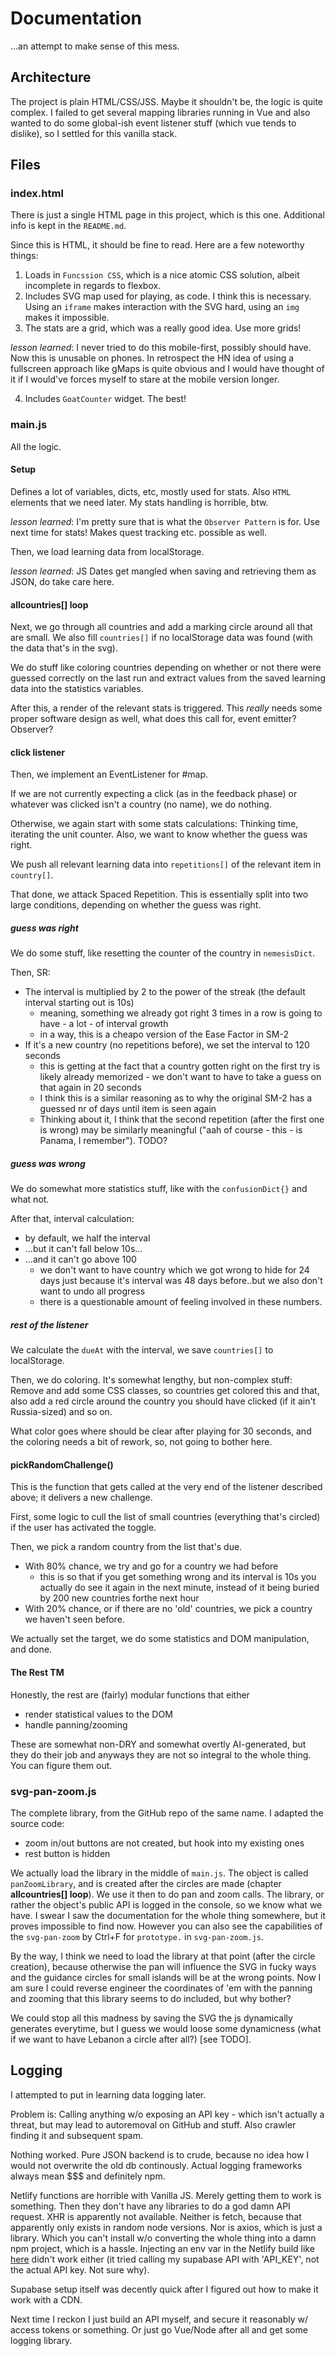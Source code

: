 # Documentation

...an attempt to make sense of this mess.

## Architecture

The project is plain HTML/CSS/JSS. Maybe it shouldn't be, the logic is quite complex. I failed to get several mapping libraries running in Vue and also wanted to do some global-ish event listener stuff (which vue tends to dislike), so I settled for this vanilla stack.

## Files

### index.html

There is just a single HTML page in this project, which is this one. Additional info is kept in the `README.md`.

Since this is HTML, it should be fine to read. Here are a few noteworthy things:

1. Loads in `Funcssion CSS`, which is a nice atomic CSS solution, albeit incomplete in regards to flexbox.
2. Includes SVG map used for playing, as code. I think this is necessary. Using an `iframe` makes interaction with the SVG hard, using an `img` makes it impossible.
3. The stats are a grid, which was a really good idea. Use more grids!  

*lesson learned*: I never tried to do this mobile-first, possibly should have. Now this is unusable on phones. In retrospect the HN idea of using a fullscreen approach like gMaps is quite obvious and I would have thought of it if I would've forces myself to stare at the mobile version longer.

4. Includes `GoatCounter` widget. The best!


### main.js

All the logic.

#### Setup

Defines a lot of variables, dicts, etc, mostly used for stats. Also `HTML` elements that we need later. My stats handling is horrible, btw.

*lesson learned*: I'm pretty sure that is what the `Observer Pattern` is for. Use next time for stats! Makes quest tracking etc. possible as well.

Then, we load learning data from localStorage.

*lesson learned*: JS Dates get mangled when saving and retrieving them as JSON, do take care here.


#### allcountries[] loop

Next, we go through all countries and add a marking circle around all that are small. We also fill `countries[]` if no localStorage data was found (with the data that's in the svg).

We do stuff like coloring countries depending on whether or not there were guessed correctly on the last run and extract values from the saved learning data into the statistics variables.

After this, a render of the relevant stats is triggered. This *really* needs some proper software design as well, what does this call for, event emitter? Observer?

#### click listener

Then, we implement an EventListener for #map.

If we are not currently expecting a click (as in the feedback phase) or whatever was clicked isn't a country (no name), we do nothing.

Otherwise, we again start with some stats calculations: Thinking time, iterating the unit counter. Also, we want to know whether the guess was right.

We push all relevant learning data into `repetitions[]` of the relevant item in `country[]`.

That done, we attack Spaced Repetition. This is essentially split into two large conditions, depending on whether the guess was right.

##### guess was right

We do some stuff, like resetting the counter of the country in `nemesisDict`.

Then, SR:

* The interval is multiplied by 2 to the power of the streak (the default interval starting out is 10s)
    * meaning, something we already got right 3 times in a row is going to have - a lot - of interval growth
    * in a way, this is a cheapo version of the Ease Factor in SM-2
* If it's a new country (no repetitions before), we set the interval to 120 seconds
    * this is getting at the fact that a country gotten right on the first try is likely already memorized - we don't want to have to take a guess on that again in 20 seconds
    * I think this is a similar reasoning as to why the original SM-2 has a guessed nr of days until item is seen again
    * Thinking about it, I think that the second repetition (after the first one is wrong) may be similarly meaningful ("aah of course - this - is Panama, I remember"). TODO?

##### guess was wrong

We do somewhat more statistics stuff, like with the `confusionDict{}` and what not.

After that, interval calculation:

 * by default, we half the interval
 * ...but it can't fall below 10s...
 * ...and it can't go above 100
    * we don't want to have country which we got wrong to hide for 24 days just because it's interval was 48 days before..but we also don't want to undo all progress
    * there is a questionable amount of feeling involved in these numbers.

##### rest of the listener

We calculate the `dueAt` with the interval, we save `countries[]` to localStorage.

Then, we do coloring. It's somewhat lengthy, but non-complex stuff: Remove and add some CSS classes, so countries get colored this and that, also add a red circle around the country you should have clicked (if it ain't Russia-sized) and so on.

What color goes where should be clear after playing for 30 seconds, and the coloring needs a bit of rework, so, not going to bother here.

#### pickRandomChallenge()

This is the function that gets called at the very end of the listener described above; it delivers a new challenge.

First, some logic to cull the list of small countries (everything that's circled) if the user has activated the toggle.

Then, we pick a random country from the list that's due.

* With 80% chance, we try and go for a country we had before
    * this is so that if you get something wrong and its interval is 10s you actually do see it again in the next minute, instead of it being buried by 200 new countries forthe next hour
* With 20% chance, or if there are no 'old' countries, we pick a country we haven't seen before.

We actually set the target, we do some statistics and DOM manipulation, and done.

#### The Rest TM

Honestly, the rest are (fairly) modular functions that either 

* render statistical values to the DOM
* handle panning/zooming

These are somewhat non-DRY and somewhat overtly AI-generated, but they do their job and anyways they are not so integral to the whole thing. You can figure them out.


### svg-pan-zoom.js

The complete library, from the GitHub repo of the same name. I adapted the source code:
* zoom in/out buttons are not created, but hook into my existing ones
* rest button is hidden

We actually load the library in the middle of `main.js`. The object is called `panZoomLibrary`, and is created after the circles are made (chapter **allcountries[] loop**). We use it then to do pan and zoom calls. The library, or rather the object's public API is logged in the console, so we know what we have. I swear I saw the documentation for the whole thing somewhere, but it proves impossible to find now. However you can also see the capabilities of the `svg-pan-zoom` by Ctrl+F for `prototype.` in `svg-pan-zoom.js`. 

By the way, I think we need to load the library at that point (after the circle creation), because otherwise the pan will influence the SVG in fucky ways and the guidance circles for small islands will be at the wrong points. Now I am sure I could reverse engineer the coordinates of 'em with the panning and zooming that this library seems to do included, but why bother? 

We could stop all this madness by saving the SVG the js dynamically generates everytime, but I guess we would loose some dynamicness (what if we want to have Lebanon a circle after all?) [see TODO].

## Logging

I attempted to put in learning data logging later. 

Problem is: Calling anything w/o exposing an API key - which isn't actually a threat, but may lead to autoremoval on GitHub and stuff. Also crawler finding it and subsequent spam. 

Nothing worked. Pure JSON backend is to crude, because no idea how I would not overwrite the old db continously. Actual logging frameworks always mean $$$ and definitely npm. 

Netlify functions are horrible with Vanilla JS. Merely getting them to work is something. Then they don't have any libraries to do a god damn API request. XHR is apparently not available. Neither is fetch, because that apparently only exists in random node versions. Nor is axios, which is just a library. Which you can't install w/o converting the whole thing into a damn npm project, which is a hassle. Injecting an env var in the Netlify build like [here](https://simonplend.com/how-to-securely-call-an-authenticated-api-from-your-front-end/) didn't work either (it tried calling my supabase API with 'API_KEY', not the actual API key. Not sure why).

Supabase setup itself was decently quick after I figured out how to make it work with a CDN.

Next time I reckon I just build an API myself, and secure it reasonably w/ access tokens or something. Or just go Vue/Node after all and get some logging library.